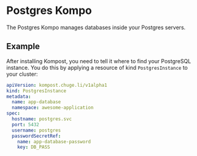 # Postgres Kompo

The Postgres Kompo manages databases inside your Postgres servers.

## Example

After installing Kompost, you need to tell it where to find your PostgreSQL
instance. You do this by applying a resource of kind `PostgresInstance` to
your cluster:

```yaml
apiVersion: kompost.chuge.li/v1alpha1
kind: PostgresInstance
metadata:
  name: app-database
  namespace: awesome-application
spec:
  hostname: postgres.svc
  port: 5432
  username: postgres
  passwordSecretRef:
    name: app-database-password
    key: DB_PASS
```
